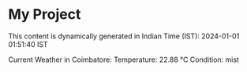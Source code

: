 # My Project

This content is dynamically generated in Indian Time (IST): 2024-01-01 01:51:40 IST


Current Weather in Coimbatore:
Temperature: 22.88 °C
Condition: mist
